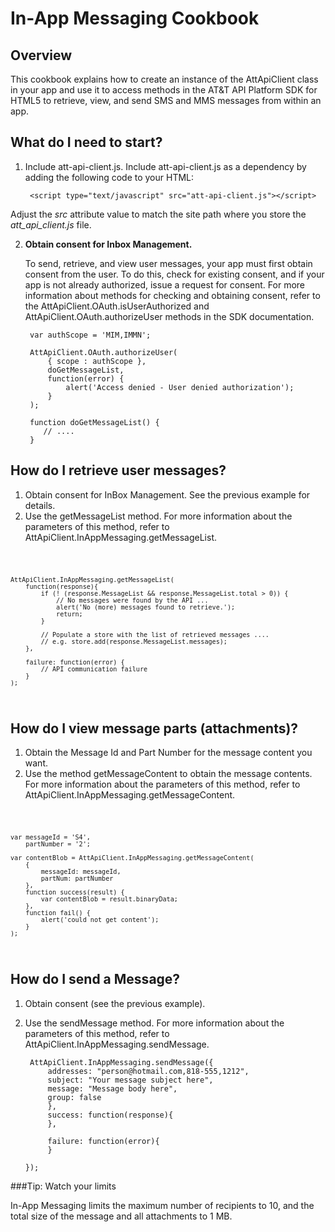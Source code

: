 In-App Messaging Cookbook
===

Overview
---
This cookbook explains how to create an instance of the AttApiClient class in your app and use it to access methods in the AT&T API Platform SDK for HTML5 to retrieve, view, and send SMS and MMS messages from within an app.

What do I need to start?
---

1. Include att-api-client.js. Include att-api-client.js as a dependency by adding the following code to your HTML:  

        <script type="text/javascript" src="att-api-client.js"></script>

Adjust the _src_ attribute value to match the site path where you store the _att_api_client.js_ file.

2. **Obtain consent for Inbox Management.**

    To send, retrieve, and view user messages, your app must first obtain consent from the user. To do this, check for existing consent, and if your app is not already authorized, issue a request for consent. For more information about methods for checking and obtaining consent, refer to the AttApiClient.OAuth.isUserAuthorized and AttApiClient.OAuth.authorizeUser methods in the SDK documentation.


    	var authScope = 'MIM,IMMN';

		AttApiClient.OAuth.authorizeUser(
			{ scope : authScope },
			doGetMessageList,
			function(error) {
				alert('Access denied - User denied authorization');
			}
		);

        function doGetMessageList() {
    	   // .... 
        }


How do I retrieve user messages?
---

1. Obtain consent for InBox Management. See the previous example for details.
2. Use the getMessageList method. For more information about the parameters of this method, refer to AttApiClient.InAppMessaging.getMessageList.

<code>

    AttApiClient.InAppMessaging.getMessageList(
		function(response){
            if (! (response.MessageList && response.MessageList.total > 0)) {
            	// No messages were found by the API ...
                alert('No (more) messages found to retrieve.');
                return;
            }
       
            // Populate a store with the list of retrieved messages ....
            // e.g. store.add(response.MessageList.messages);
        },

        failure: function(error) {
        	// API communication failure 
        }
    );

</code>


How do I view message parts (attachments)?
---

1. Obtain the Message Id and Part Number for the message content you want.
2. Use the method getMessageContent to obtain the message contents. For more information about the parameters of this method, refer to AttApiClient.InAppMessaging.getMessageContent.

<code>

	var messageId = 'S4',
		partNumber = '2';
		
	var contentBlob = AttApiClient.InAppMessaging.getMessageContent(
		{
			messageId: messageId, 
			partNum: partNumber
		},
		function success(result) {
			var contentBlob = result.binaryData;
		},
		function fail() {
			alert('could not get content');
		}
	);

</code>

How do I send a Message?
---

1. Obtain consent (see the previous example).
2. Use the sendMessage method. For more information about the parameters of this method, refer to AttApiClient.InAppMessaging.sendMessage.


        AttApiClient.InAppMessaging.sendMessage({
            addresses: "person@hotmail.com,818-555,1212",
            subject: "Your message subject here",
            message: "Message body here",
            group: false
			},
            success: function(response){
            },

            failure: function(error){
            }       

       });


###Tip: Watch your limits

In-App Messaging limits the maximum number of recipients to 10, and the total size of the message and all attachments to 1 MB. 

